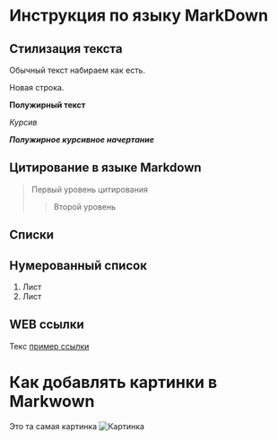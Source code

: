 # Инструкция по языку MarkDown

## Стилизация текста

Обычный текст набираем как есть.

Новая строка.

**Полужирный текст**

*Курсив*

***Полужирное курсивное начертание***

## Цитирование в языке Markdown

> Первый уровень цитирования
>> Второй уровень

## Списки 
## Нумерованный список
1. Лист 
2. Лист 

## WEB ссылки 

Текс [пример ссылки](http.example.com "Высплывающая подсказка")

# Как добавлять картинки в Markwown 
Это та самая картинка 
![Картинка](Armas.jpg)

